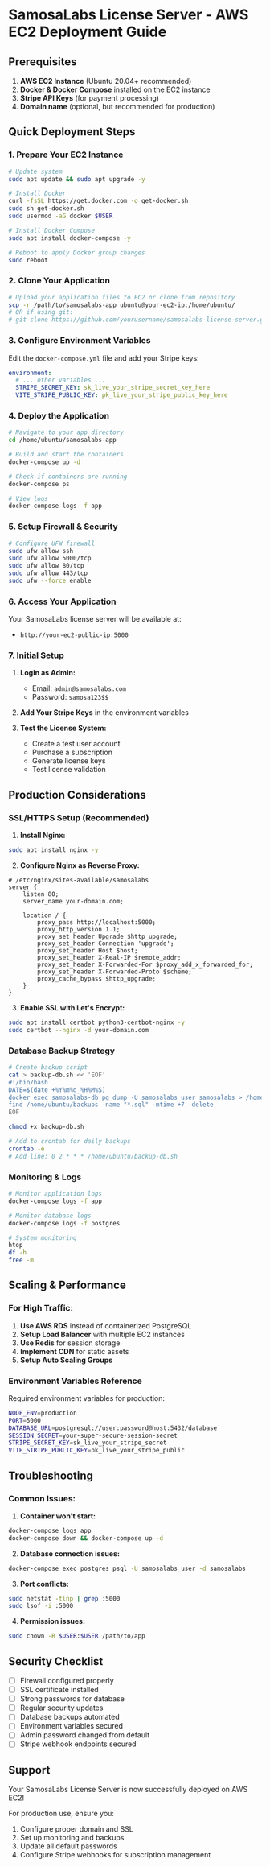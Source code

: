 # SamosaLabs License Server - AWS EC2 Deployment Guide

## Prerequisites

1. **AWS EC2 Instance** (Ubuntu 20.04+ recommended)
2. **Docker & Docker Compose** installed on the EC2 instance
3. **Stripe API Keys** (for payment processing)
4. **Domain name** (optional, but recommended for production)

## Quick Deployment Steps

### 1. Prepare Your EC2 Instance

```bash
# Update system
sudo apt update && sudo apt upgrade -y

# Install Docker
curl -fsSL https://get.docker.com -o get-docker.sh
sudo sh get-docker.sh
sudo usermod -aG docker $USER

# Install Docker Compose
sudo apt install docker-compose -y

# Reboot to apply Docker group changes
sudo reboot
```

### 2. Clone Your Application

```bash
# Upload your application files to EC2 or clone from repository
scp -r /path/to/samosalabs-app ubuntu@your-ec2-ip:/home/ubuntu/
# OR if using git:
# git clone https://github.com/yourusername/samosalabs-license-server.git
```

### 3. Configure Environment Variables

Edit the `docker-compose.yml` file and add your Stripe keys:

```yaml
environment:
  # ... other variables ...
  STRIPE_SECRET_KEY: sk_live_your_stripe_secret_key_here
  VITE_STRIPE_PUBLIC_KEY: pk_live_your_stripe_public_key_here
```

### 4. Deploy the Application

```bash
# Navigate to your app directory
cd /home/ubuntu/samosalabs-app

# Build and start the containers
docker-compose up -d

# Check if containers are running
docker-compose ps

# View logs
docker-compose logs -f app
```

### 5. Setup Firewall & Security

```bash
# Configure UFW firewall
sudo ufw allow ssh
sudo ufw allow 5000/tcp
sudo ufw allow 80/tcp
sudo ufw allow 443/tcp
sudo ufw --force enable
```

### 6. Access Your Application

Your SamosaLabs license server will be available at:
- `http://your-ec2-public-ip:5000`

### 7. Initial Setup

1. **Login as Admin:**
   - Email: `admin@samosalabs.com`
   - Password: `samosa123$$`

2. **Add Your Stripe Keys** in the environment variables

3. **Test the License System:**
   - Create a test user account
   - Purchase a subscription
   - Generate license keys
   - Test license validation

## Production Considerations

### SSL/HTTPS Setup (Recommended)

1. **Install Nginx:**
```bash
sudo apt install nginx -y
```

2. **Configure Nginx as Reverse Proxy:**
```nginx
# /etc/nginx/sites-available/samosalabs
server {
    listen 80;
    server_name your-domain.com;
    
    location / {
        proxy_pass http://localhost:5000;
        proxy_http_version 1.1;
        proxy_set_header Upgrade $http_upgrade;
        proxy_set_header Connection 'upgrade';
        proxy_set_header Host $host;
        proxy_set_header X-Real-IP $remote_addr;
        proxy_set_header X-Forwarded-For $proxy_add_x_forwarded_for;
        proxy_set_header X-Forwarded-Proto $scheme;
        proxy_cache_bypass $http_upgrade;
    }
}
```

3. **Enable SSL with Let's Encrypt:**
```bash
sudo apt install certbot python3-certbot-nginx -y
sudo certbot --nginx -d your-domain.com
```

### Database Backup Strategy

```bash
# Create backup script
cat > backup-db.sh << 'EOF'
#!/bin/bash
DATE=$(date +%Y%m%d_%H%M%S)
docker exec samosalabs-db pg_dump -U samosalabs_user samosalabs > /home/ubuntu/backups/samosalabs_backup_$DATE.sql
find /home/ubuntu/backups -name "*.sql" -mtime +7 -delete
EOF

chmod +x backup-db.sh

# Add to crontab for daily backups
crontab -e
# Add line: 0 2 * * * /home/ubuntu/backup-db.sh
```

### Monitoring & Logs

```bash
# Monitor application logs
docker-compose logs -f app

# Monitor database logs
docker-compose logs -f postgres

# System monitoring
htop
df -h
free -m
```

## Scaling & Performance

### For High Traffic:

1. **Use AWS RDS** instead of containerized PostgreSQL
2. **Setup Load Balancer** with multiple EC2 instances
3. **Use Redis** for session storage
4. **Implement CDN** for static assets
5. **Setup Auto Scaling Groups**

### Environment Variables Reference

Required environment variables for production:

```bash
NODE_ENV=production
PORT=5000
DATABASE_URL=postgresql://user:password@host:5432/database
SESSION_SECRET=your-super-secure-session-secret
STRIPE_SECRET_KEY=sk_live_your_stripe_secret
VITE_STRIPE_PUBLIC_KEY=pk_live_your_stripe_public
```

## Troubleshooting

### Common Issues:

1. **Container won't start:**
```bash
docker-compose logs app
docker-compose down && docker-compose up -d
```

2. **Database connection issues:**
```bash
docker-compose exec postgres psql -U samosalabs_user -d samosalabs
```

3. **Port conflicts:**
```bash
sudo netstat -tlnp | grep :5000
sudo lsof -i :5000
```

4. **Permission issues:**
```bash
sudo chown -R $USER:$USER /path/to/app
```

## Security Checklist

- [ ] Firewall configured properly
- [ ] SSL certificate installed
- [ ] Strong passwords for database
- [ ] Regular security updates
- [ ] Database backups automated
- [ ] Environment variables secured
- [ ] Admin password changed from default
- [ ] Stripe webhook endpoints secured

## Support

Your SamosaLabs License Server is now successfully deployed on AWS EC2! 

For production use, ensure you:
1. Configure proper domain and SSL
2. Set up monitoring and backups
3. Update all default passwords
4. Configure Stripe webhooks for subscription management